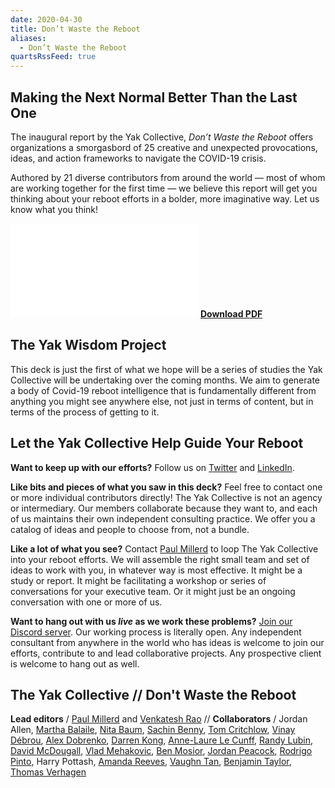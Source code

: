 ```yaml
---
date: 2020-04-30
title: Don’t Waste the Reboot
aliases:
  - Don’t Waste the Reboot
quartsRssFeed: true
---
```

## Making the Next Normal Better Than the Last One
The inaugural report by the Yak Collective, *Don’t Waste the Reboot* offers organizations a smorgasbord of 25 creative and unexpected provocations, ideas, and action frameworks to navigate the COVID-19 crisis.
  
Authored by 21 diverse contributors from around the world — most of whom are working together for the first time — we believe this report will get you thinking about your reboot efforts in a bolder, more imaginative way. Let us know what you think!

![Making the next normal better than the last one](../assets/dont%20waste%20the%20reboot.pdf)
[**Download PDF**](../assets/dont%20waste%20the%20reboot.pdf)

## The Yak Wisdom Project
This deck is just the first of what we hope will be a series of studies the Yak Collective will be undertaking over the coming months. We aim to generate a body of Covid-19 reboot intelligence that is fundamentally different from anything you might see anywhere else, not just in terms of content, but in terms of the process of getting to it.

## Let the Yak Collective Help Guide Your Reboot
**Want to keep up with our efforts?** Follow us on [Twitter](https://twitter.com/yak_collective) and [LinkedIn](https://www.linkedin.com/company/yak-collective/).

**Like bits and pieces of what you saw in this deck?** Feel free to contact one or more individual contributors directly! The Yak Collective is not an agency or intermediary. Our members collaborate because they want to, and each of us maintains their own independent consulting practice. We offer you a catalog of ideas and people to choose from, not a bundle.

**Like a lot of what you see?** Contact [Paul Millerd](https://think-boundless.com/) to loop The Yak Collective into your reboot efforts. We will assemble the right small team and set of ideas to work with you, in whatever way is most effective. It might be a study or report. It might be facilitating a workshop or series of conversations for your executive team. Or it might just be an ongoing conversation with one or more of us.

**Want to hang out with us *live* as we work these problems?** [Join our Discord server](../join.md). Our working process is literally open. Any independent consultant from anywhere in the world who has ideas is welcome to join our efforts, contribute to and lead collaborative projects. Any prospective client is welcome to hang out as well.

## The Yak Collective // Don't Waste the Reboot
**Lead editors** / [Paul Millerd](https://think-boundless.com/) and [Venkatesh Rao](https://venkateshrao.com/) // **Collaborators** / Jordan Allen, [Martha Balaile](https://www.mythologystudio.com/), [Nita Baum](https://www.bfree.live/), [Sachin Benny](https://sachinbenny.notion.site/I-m-Sachin-Benny-7391ec1aafa94af28599a2b089c4bf35), [Tom Critchlow](https://tomcritchlow.com/), [Vinay Débrou](https://twitter.com/vinaydebrou), [Alex Dobrenko](https://twitter.com/Dobrenkz), [Darren Kong](https://varietal.xyz/home/), [Anne-Laure Le Cunff](https://nesslabs.com/), [Randy Lubin](https://randylubin.com/), [David McDougall](https://twitter.com/dmcdougall), [Vlad Mehakovic](https://twitter.com/vladiim), [Ben Mosior](https://hiredthought.com/), [Jordan Peacock](https://www.becomingmachinic.com/), [Rodrigo Pinto](https://www.linkedin.com/in/rodrigopedroso/), Harry Pottash, [Amanda Reeves](https://wabisabifutures.com/), [Vaughn Tan](https://vaughntan.org/), [Benjamin Taylor](https://www.antlerboy.com/), [Thomas Verhagen](https://www.linkedin.com/in/thomasverhagen/)
